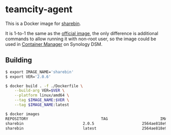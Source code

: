 # teamcity-agent

This is a Docker image for [sharebin](https://github.com/Timshel/sharebin).

It is 1-to-1 the same as the [official image](https://hub.docker.com/r/timshel/sharebin), the only difference is additional commands to allow running it with non-root user, so the image could be used in [Container Manager](https://synology.com/en-global/dsm/feature/docker) on Synology DSM.

## Building

``` sh
$ export IMAGE_NAME='sharebin'
$ export VER='2.0.6'

$ docker build . -f ./Dockerfile \
    --build-arg VER=$VER \
    --platform linux/amd64 \
    --tag $IMAGE_NAME:$VER \
    --tag $IMAGE_NAME:latest

$ docker images
REPOSITORY                                TAG                       IMAGE ID       CREATED         SIZE
sharebin                          2.0.5                     2564ae818e9c   5 seconds ago   89.9MB
sharebin                          latest                    2564ae818e9c   5 seconds ago   89.9MB
```
